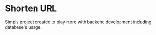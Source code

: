 # Shorten URL

Simply project created to play more with backend development including database's usage.
